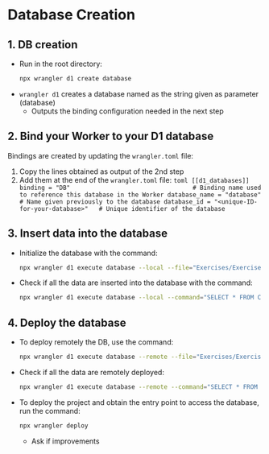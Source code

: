 # Database Creation

## 1. DB creation
- Run in the root directory:
    ```sh
    npx wrangler d1 create database
    ```
- `wrangler d1` creates a database named as the string given as parameter (database)
    - Outputs the binding configuration needed in the next step

## 2. Bind your Worker to your D1 database
Bindings are created by updating the `wrangler.toml` file:
1. Copy the lines obtained as output of the 2nd step
2. Add them at the end of the `wrangler.toml` file:
        ```toml
        [[d1_databases]]
        binding = "DB"                                  # Binding name used to reference this database in the Worker
        database_name = "database"                      # Name given previously to the database
        database_id = "<unique-ID-for-your-database>"   # Unique identifier of the database
        ```

## 3. Insert data into the database
- Initialize the database with the command:
    ```sh
    npx wrangler d1 execute database --local --file="Exercises/Exercise2-3/schema.sql" --config="Exercises/Exercise2-3/wrangler.toml"
    ```
- Check if all the data are inserted into the database with the command:
    ```sh
    npx wrangler d1 execute database --local --command="SELECT * FROM Customers" --config="Exercises/Exercise2-3/wrangler.toml"
    ```

## 4. Deploy the database
- To deploy remotely the DB, use the command:
    ```sh
    npx wrangler d1 execute database --remote --file="Exercises/Exercise2-3/schema.sql" --config="Exercises/Exercise2-3/wrangler.toml"
    ```
- Check if all the data are remotely deployed:
    ```sh
    npx wrangler d1 execute database --remote --command="SELECT * FROM Customers" --config="Exercises/Exercise2-3/wrangler.toml"
    ```
- To deploy the project and obtain the entry point to access the database, run the command:
    ```sh
    npx wrangler deploy
    ```
    - Ask if improvements
